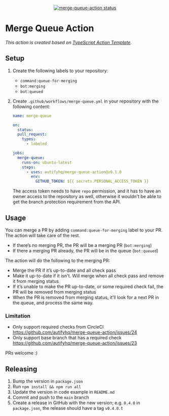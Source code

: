 <p align="center">
  <a href="https://github.com/autifyhq/merge-queue-action/actions"><img alt="merge-queue-action status" src="https://github.com/autifyhq/merge-queue-action/workflows/build-test/badge.svg"></a>
</p>

# Merge Queue Action

_This action is created based on [TypeScript Action Template](https://github.com/actions/typescript-action)._

## Setup

1. Create the following labels to your repository:
   - `command:queue-for-merging`
   - `bot:merging`
   - `bot:queued`
2. Create `.github/workflows/merge-queue.yml` in your repository with the following content:

   ```yml
   name: merge-queue

   on:
     status:
     pull_request:
       types:
         - labeled

   jobs:
     merge-queue:
       runs-on: ubuntu-latest
       steps:
         - uses: autifyhq/merge-queue-action@v0.1.0
           env:
             GITHUB_TOKEN: ${{ secrets.PERSONAL_ACCESS_TOKEN }}
   ```

   The access token needs to have `repo` permission, and it has to have an owner access to the repository as well, otherwise it wouldn't be able to get the branch protection requirement from the API.

## Usage

You can merge a PR by adding `command:queue-for-merging` label to your PR. The action will take care of the rest.

- If there’s no merging PR, the PR will be a merging PR (`bot:merging`)
- If there a merging PR already, the PR will be in the queue (`bot:queued`)

The action will do the following to the merging PR:

- Merge the PR if it’s up-to-date and all check pass
- Make it up-to-date if it isn't. Will merge when all check pass and remove it from merging status
- If it’s unable to make the PR up-to-date, or some required check fail, the PR will be removed from merging status
- When the PR is removed from merging status, it’ll look for a next PR in the queue, and process the same way.

### Limitation

- Only support required checks from CircleCI https://github.com/autifyhq/merge-queue-action/issues/24
- Only support base branch that has a required check https://github.com/autifyhq/merge-queue-action/issues/23

PRs welcome :)

## Releasing

1. Bump the version in `package.json`
2. Run `npm install && npm run all`
3. Update the version in code example in `README.md`
4. Commit and push to the `main` branch
5. Create a release in GitHub with the new version; e.g. `0.4.0` in `package.json`, the release should have a tag `v0.4.0`.
   t
